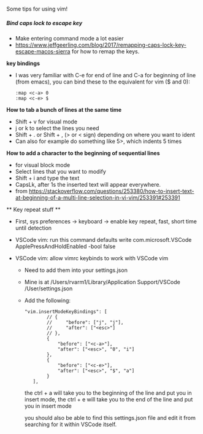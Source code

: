 Some tips for using vim!



##### Bind caps lock to escape key

- Make entering command mode a lot easier
- https://www.jeffgeerling.com/blog/2017/remapping-caps-lock-key-escape-macos-sierra for how to remap the keys.

**<C-a> <C-e> key bindings**

- I was very familiar with C-e for end of line and C-a for beginning of line (from emacs), you can bind these to the equivalent for vim ($ and 0):

  ```
  :map <c-a> 0
  :map <c-e> $
  
  ```

**How to tab a bunch of lines at the same time**

- Shift + v for visual mode
- j or k to select the lines you need
- Shift + . or Shift + , (> or < sign) depending on where you want to ident
- Can also for example do something like 5>, which indents 5 times



**How to add a character to the beginning of sequential lines**

- <C-v> for visual block mode
- Select lines that you want to modify
- Shift + i and type the text
- CapsLk, after 1s the inserted text will appear everywhere.
- from https://stackoverflow.com/questions/253380/how-to-insert-text-at-beginning-of-a-multi-line-selection-in-vi-vim/253391#253391

** Key repeat stuff **
- First, sys preferences -> keyboard -> enable key repeat, fast, short time until detection

- VSCode vim: run this command defaults write com.microsoft.VSCode ApplePressAndHoldEnabled -bool false

- VSCode vim: allow vimrc keybinds to work with VSCode vim

  - Need to add them into your settings.json

  - Mine is at /Users/rvarm1/Library/Application Support/VSCode /User/settings.json

  - Add the following:

    ```
    "vim.insertModeKeyBindings": [
            // {
            //     "before": ["j", "j"],
            //     "after": ["<esc>"]
            // },
            {
                "before": ["<c-a>"],
                "after": ["<esc>", "0", "i"]
            },
            {
                "before": ["<c-e>"],
                "after": ["<esc>", "$", "a"]
            }
       ],
    ```

    the ctrl + a will take you to the beginning of the line and put you in insert mode, the ctrl + e will take you to the end of the line and put you in insert mode

    you should also be able to find this settings.json file and edit it from searching for it within VSCode itself.
